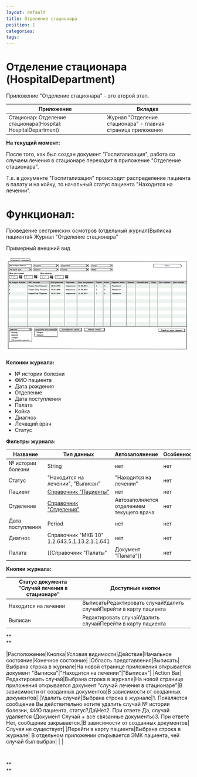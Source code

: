 ```yaml
---
layout: default
title: Отделение стационара
position: 1
categories: 
tags: 
---
```


# Отделение стационара (HospitalDepartment)

Приложение "Отделение стационара" - это второй этап. 

|Приложение|Вкладка|
|----------|-------|
|Стационар: Отделение стационара(Hospital: HospitalDepartment)|Журнал "Отделение стационара" - главная страница приложения|

**На текущий момент:**

После того, как был создан документ "Госпитализация", работа со случаем лечения в стационаре переходит в приложение "Отделение стационара". 

Т.к. в документе "Госпитализация" происходит распределение пациента в палату и на койку, то начальный статус пациента "Находится на лечении".

# Функционал:

Проведение сестринских осмотров (отдельный журнал)Выписка пациента# Журнал "Отделение стационара"

Примерный внешний вид

![](image2014-9-24-135726.png)

**Колонки журнала:**

* № истории болезни
* ФИО пациента
* Дата рождения
* Отделение
* Дата поступления
* Палата
* Койка
* Диагноз
* Лечащий врач
* Статус

**Фильтры журнала:**

|Название|Тип данных|Автозаполнение|Особенности|
|--------|----------|--------------|-----------|
|№ истории болезни|String|нет|нет|
|Статус |"Находится на лечении", "Выписан"|"Находится на лечении"|нет|
|Пациент |[Справочник "Пациенты"](http://confluence.infinnity.lan/pages/viewpage.action?pageId=49250389)|нет|нет|
|Отделение|[Справочник "Отделения"](http://confluence.infinnity.lan/pages/viewpage.action?pageId=49250352)|Автозаполняется отделением текущего врача|нет|
|Дата поступления |Period|нет|нет|
|Диагноз|Справочник "МКБ 10" 1.2.643.5.1.13.2.1.1.641|нет|нет|
|Палата|[[Справочник "Палаты"|Документ "Палата"]]|нет|нет|

**Кнопки журнала:**

|Статус документа "Случай лечения в стационаре"|Доступные кнопки|
|----------------------------------------------|----------------|
|Находится на лечении|ВыписатьРедактировать случайУдалить случайПерейти в карту пациента|
|Выписан|Редактировать случайУдалить случайПерейти в карту пациента|

**  
**

|Расположение|Кнопка|Условия видимости|Действие|Начальное состояние|Конечное состояние|
|Область представления|Выписать|Выбрана строка в журнале|На новой странице приложения открывается документ "Выписка"|"Находится на лечении"|"Выписан"|
|Action Bar|Редактировать случай|Выбрана строка в журнале|На новой странице приложения открывается документ "случай лечения в стационаре"|В зависимости от созданных документов|В зависимости от созданных документов|
|Удалить случай|Выбрана строка в журнале|1. Появляется сообщение Вы действительно хотите удалить случай № истории болезни, ФИО пациента, статус?Да\Нет2. При ответе Да, случай удаляется (Документ Случай + все связанные документы)3. При ответе Нет, сообщение закрывается.|В зависимости от созданных документов|Случая не существует|
|Перейти в карту пациента|Выбрана строка в журнале| В отдельном приложении открывается ЭМК пациента, чей случай был выбран| | |

 

**  
**

 

